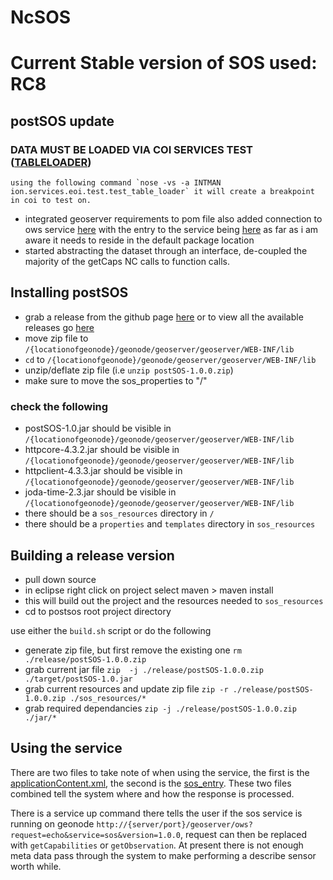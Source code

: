# NcSOS
Current Stable version of SOS used: **RC8**
=======
## postSOS update

### DATA MUST BE LOADED VIA COI SERVICES TEST ([TABLELOADER](https://github.com/ooici/coi-services/blob/master/ion/services/eoi/table_loader.py)) 
	using the following command `nose -vs -a INTMAN ion.services.eoi.test.test_table_loader` it will create a breakpoint in coi to test on.

* integrated geoserver requirements to pom file also added connection to ows service [here](https://github.com/birdage/ncSOS/blob/postsos/src/main/java/applicationContext.xml) with the entry to the service being [here](https://github.com/birdage/ncSOS/blob/postsos/src/main/java/sos_entry.java) as far as i am aware it needs to reside in the default package location
* started abstracting the dataset through an interface, de-coupled the majority of the getCaps NC calls to function calls.

## Installing postSOS
* grab a release from the github page [here](https://github.com/birdage/ncSOS/releases/download/postsos-1.0.0/postSOS-1.0.0.zip) or to view all the available releases go [here](https://github.com/birdage/ncSOS/releases)
* move zip file to ```/{locationofgeonode}/geonode/geoserver/geoserver/WEB-INF/lib```
* ```cd``` to ```/{locationofgeonode}/geonode/geoserver/geoserver/WEB-INF/lib```
* unzip/deflate zip file (i.e ```unzip postSOS-1.0.0.zip```)
* make sure to move the sos_properties to "/"

### check the following
* postSOS-1.0.jar should be visible in ```/{locationofgeonode}/geonode/geoserver/geoserver/WEB-INF/lib```
* httpcore-4.3.2.jar should be visible in ```/{locationofgeonode}/geonode/geoserver/geoserver/WEB-INF/lib```
* httpclient-4.3.3.jar should be visible in ```/{locationofgeonode}/geonode/geoserver/geoserver/WEB-INF/lib```
* joda-time-2.3.jar should be visible in ```/{locationofgeonode}/geonode/geoserver/geoserver/WEB-INF/lib```
* there should be a ```sos_resources``` directory in ```/```
* there should be a ```properties``` and ```templates``` directory in ```sos_resources```

## Building a release version
* pull down source
* in eclipse right click on project select maven > maven install
* this will build out the project and the resources needed to ```sos_resources```
* cd to postsos root project directory

use either the ```build.sh``` script or do the following
* generate zip file, but first remove the existing one ```rm ./release/postSOS-1.0.0.zip```
* grab current jar file ```zip  -j ./release/postSOS-1.0.0.zip ./target/postSOS-1.0.jar```  
* grab current resources and update zip file ```zip -r ./release/postSOS-1.0.0.zip ./sos_resources/*```
* grab required dependancies ```zip -j ./release/postSOS-1.0.0.zip ./jar/*```

## Using the service

There are two files to take note of when using the service, the first is the [applicationContent.xml](https://github.com/birdage/ncSOS/blob/master/src/main/java/applicationContext.xml), the second is the [sos_entry](https://github.com/birdage/ncSOS/blob/master/src/main/java/sos_entry.java). These two files combined tell the system where and how the response is processed.

There is a service up command there tells the user if the sos service is running on geonode
`http://{server/port}/geoserver/ows?request=echo&service=sos&version=1.0.0`, request can then be replaced with `getCapabilities` or `getObservation`. At present there is not enough meta data pass through the system to make performing a describe sensor worth while.

